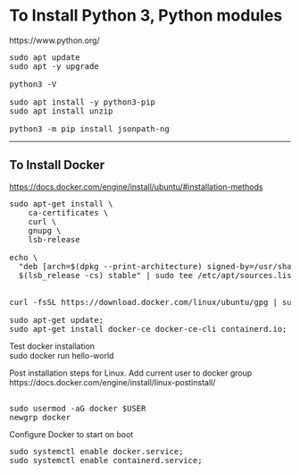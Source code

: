 <h1>To Install Python 3, Python modules </h1>
https://www.python.org/

<pre>
sudo apt update
sudo apt -y upgrade

python3 -V

sudo apt install -y python3-pip
sudo apt install unzip

python3 -m pip install jsonpath-ng
</pre>
<hr></hr>
<h2>To Install Docker</h2>

https://docs.docker.com/engine/install/ubuntu/#installation-methods

<pre>
sudo apt-get install \
    ca-certificates \
    curl \
    gnupg \
    lsb-release

echo \
  "deb [arch=$(dpkg --print-architecture) signed-by=/usr/share/keyrings/docker-archive-keyring.gpg] https://download.docker.com/linux/ubuntu \
  $(lsb_release -cs) stable" | sudo tee /etc/apt/sources.list.d/docker.list > /dev/null


curl -fsSL https://download.docker.com/linux/ubuntu/gpg | sudo gpg --dearmor -o /usr/share/keyrings/docker-archive-keyring.gpg  

sudo apt-get update;
sudo apt-get install docker-ce docker-ce-cli containerd.io;  
</pre>

Test docker installation
<br>
sudo docker run hello-world
<br>
<p>
Post installation steps for Linux.
Add current user to docker group
https://docs.docker.com/engine/install/linux-postinstall/
<pre>    
sudo usermod -aG docker $USER  
newgrp docker
</pre>

Configure Docker to start on boot
<pre>
sudo systemctl enable docker.service;
sudo systemctl enable containerd.service;
</pre>
